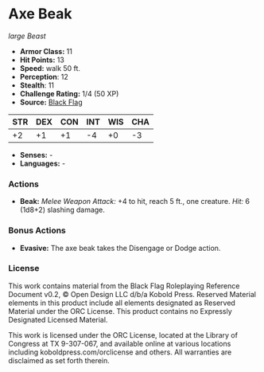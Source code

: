 # Axe Beak

*large* *Beast*

- **Armor Class:** 11
- **Hit Points:** 13 
- **Speed:** walk 50 ft.
- **Perception**: 12
- **Stealth**: 11
- **Challenge Rating:** 1/4 (50 XP)
- **Source:** [Black Flag](https://koboldpress.com/kpstore/product/tovrpg-pg-mv/)

| STR | DEX | CON | INT | WIS | CHA |
| --- | --- | --- | --- | --- | --- |
| +2 | +1 | +1 | -4 | +0 | -3 |

- **Senses:** -
- **Languages:** -

### Actions

- **Beak:** _Melee Weapon Attack:_ +4 to hit, reach 5 ft., one creature. _Hit:_ 6 (1d8+2) slashing damage.

### Bonus Actions

- **Evasive:** The axe beak takes the Disengage or Dodge action.


### License

This work contains material from the Black Flag Roleplaying Reference Document v0.2, © Open Design LLC d/b/a Kobold Press. Reserved Material elements in this product include all elements designated as Reserved Material under the ORC License. This product contains no Expressly Designated Licensed Material.

This work is licensed under the ORC License, located at the Library of Congress at TX 9-307-067, and available online at various locations including koboldpress.com/orclicense and others. All warranties are disclaimed as set forth therein.
